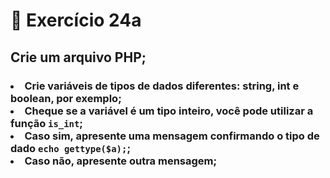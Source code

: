 # :dart: Exercício 24a
## Crie um arquivo PHP;
### <li>Crie variáveis de tipos de dados diferentes: string, int e boolean, por exemplo; <br><li> Cheque se a variável é um tipo inteiro, você pode utilizar a função <code>is_int</code>; <br><li> Caso sim, apresente uma mensagem confirmando o tipo de dado <code>echo gettype($a);</code>; <br><li> Caso não, apresente outra mensagem;
